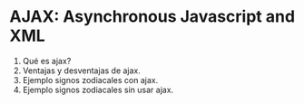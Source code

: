 # AJAX: Asynchronous Javascript and XML

1. Qué es ajax?
2. Ventajas y desventajas de ajax.
3. Ejemplo signos zodiacales con ajax.
4. Ejemplo signos zodiacales sin usar ajax.